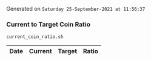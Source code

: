 Generated on `Saturday 25-September-2021 at 11:56:37`

### Current to Target Coin Ratio
`current_coin_ratio.sh`

Date|Current|Target|Ratio
---|---|---|---
